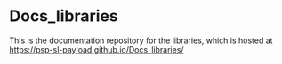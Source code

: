 # Docs_libraries
This is the documentation repository for the libraries, which is hosted at https://psp-sl-payload.github.io/Docs_libraries/
